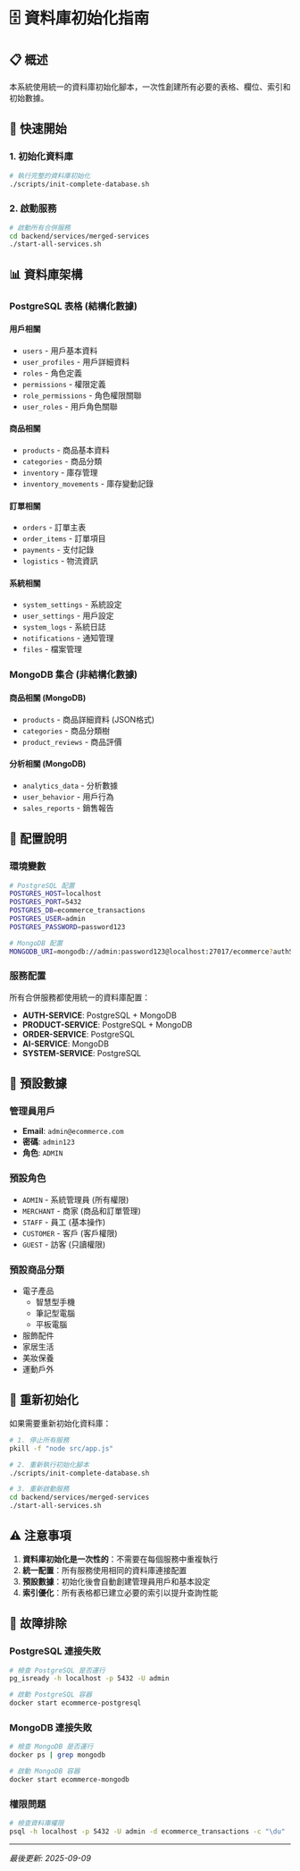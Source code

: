 # 🗄️ 資料庫初始化指南

## 📋 概述

本系統使用統一的資料庫初始化腳本，一次性創建所有必要的表格、欄位、索引和初始數據。

## 🚀 快速開始

### 1. 初始化資料庫

```bash
# 執行完整的資料庫初始化
./scripts/init-complete-database.sh
```

### 2. 啟動服務

```bash
# 啟動所有合併服務
cd backend/services/merged-services
./start-all-services.sh
```

## 📊 資料庫架構

### PostgreSQL 表格 (結構化數據)

#### 用戶相關
- `users` - 用戶基本資料
- `user_profiles` - 用戶詳細資料
- `roles` - 角色定義
- `permissions` - 權限定義
- `role_permissions` - 角色權限關聯
- `user_roles` - 用戶角色關聯

#### 商品相關
- `products` - 商品基本資料
- `categories` - 商品分類
- `inventory` - 庫存管理
- `inventory_movements` - 庫存變動記錄

#### 訂單相關
- `orders` - 訂單主表
- `order_items` - 訂單項目
- `payments` - 支付記錄
- `logistics` - 物流資訊

#### 系統相關
- `system_settings` - 系統設定
- `user_settings` - 用戶設定
- `system_logs` - 系統日誌
- `notifications` - 通知管理
- `files` - 檔案管理

### MongoDB 集合 (非結構化數據)

#### 商品相關 (MongoDB)
- `products` - 商品詳細資料 (JSON格式)
- `categories` - 商品分類樹
- `product_reviews` - 商品評價

#### 分析相關 (MongoDB)
- `analytics_data` - 分析數據
- `user_behavior` - 用戶行為
- `sales_reports` - 銷售報告

## 🔧 配置說明

### 環境變數

```bash
# PostgreSQL 配置
POSTGRES_HOST=localhost
POSTGRES_PORT=5432
POSTGRES_DB=ecommerce_transactions
POSTGRES_USER=admin
POSTGRES_PASSWORD=password123

# MongoDB 配置
MONGODB_URI=mongodb://admin:password123@localhost:27017/ecommerce?authSource=admin
```

### 服務配置

所有合併服務都使用統一的資料庫配置：

- **AUTH-SERVICE**: PostgreSQL + MongoDB
- **PRODUCT-SERVICE**: PostgreSQL + MongoDB  
- **ORDER-SERVICE**: PostgreSQL
- **AI-SERVICE**: MongoDB
- **SYSTEM-SERVICE**: PostgreSQL

## 📝 預設數據

### 管理員用戶
- **Email**: `admin@ecommerce.com`
- **密碼**: `admin123`
- **角色**: `ADMIN`

### 預設角色
- `ADMIN` - 系統管理員 (所有權限)
- `MERCHANT` - 商家 (商品和訂單管理)
- `STAFF` - 員工 (基本操作)
- `CUSTOMER` - 客戶 (客戶權限)
- `GUEST` - 訪客 (只讀權限)

### 預設商品分類
- 電子產品
  - 智慧型手機
  - 筆記型電腦
  - 平板電腦
- 服飾配件
- 家居生活
- 美妝保養
- 運動戶外

## 🔄 重新初始化

如果需要重新初始化資料庫：

```bash
# 1. 停止所有服務
pkill -f "node src/app.js"

# 2. 重新執行初始化腳本
./scripts/init-complete-database.sh

# 3. 重新啟動服務
cd backend/services/merged-services
./start-all-services.sh
```

## ⚠️ 注意事項

1. **資料庫初始化是一次性的**：不需要在每個服務中重複執行
2. **統一配置**：所有服務使用相同的資料庫連接配置
3. **預設數據**：初始化後會自動創建管理員用戶和基本設定
4. **索引優化**：所有表格都已建立必要的索引以提升查詢性能

## 🐛 故障排除

### PostgreSQL 連接失敗
```bash
# 檢查 PostgreSQL 是否運行
pg_isready -h localhost -p 5432 -U admin

# 啟動 PostgreSQL 容器
docker start ecommerce-postgresql
```

### MongoDB 連接失敗
```bash
# 檢查 MongoDB 是否運行
docker ps | grep mongodb

# 啟動 MongoDB 容器
docker start ecommerce-mongodb
```

### 權限問題
```bash
# 檢查資料庫權限
psql -h localhost -p 5432 -U admin -d ecommerce_transactions -c "\du"
```

---

*最後更新: 2025-09-09*

